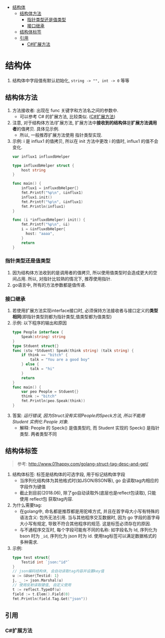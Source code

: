 <!-- TOC -->

- [结构体](#结构体)
    - [结构体方法](#结构体方法)
        - [指针类型还是值类型](#指针类型还是值类型)
        - [接口继承](#接口继承)
    - [结构体标签](#结构体标签)
    - [引用](#引用)
        - [C#扩展方法](#c扩展方法)

<!-- /TOC -->
# 结构体
1. 结构体中字段值有默认初始化, `string -> "", int -> 0` 等等

## 结构体方法
1. 方法接收者: 出现在 func 关键字和方法名之间的参数中.
    - 可以参考 C# 的扩展方法, 比较类似. ([C#扩展方法](https://docs.microsoft.com/zh-cn/dotnet/csharp/programming-guide/classes-and-structs/extension-methods))
2. 注意, 对于结构体方法/扩展方法, 扩展方法中**接收到的结构体**是**扩展方法调用者**的值拷贝. 具体见示例.
    - 所以, 一般推荐扩展方法使用 指针类型实现.
3. 示例: i 是 influx1 的值拷贝, 所以在 init 方法中更改 i 的值时, influx1 的值不会变化.
    ```Go
    var influx1 influxdbHelper

    type influxdbHelper struct {
        host string
    }

    func main() {
        influx1 = influxdbHelper{}
        fmt.Printf("%p\n", &influx1)
        influx1.init()
        fmt.Printf("%p\n", &influx1)
        fmt.Println(influx1)
    }

    func (i *influxdbHelper) init() {
        fmt.Printf("%p\n", &i)
        i = &influxdbHelper{
          host: "aaaa",
        }
        return 
    }
    ```
### 指针类型还是值类型
1. 因为结构体方法收到的是调用者的值拷贝, 所以使用值类型时会造成更大的空间占用. 所以, 对指针比较熟的情况下, 推荐使用指针.
2. go语言中, 所有的方法参数都是值传递.

### 接口继承
1. 若使用扩展方法实现interface接口时, 必须保持方法接收者与接口定义的**类型相同**(即指针类型则都为指针类型,值类型都为值类型)
2. 示例: 以下程序的输出和原因
    ```Go
    type People interface {
        Speak(string) string
    }
    type Stduent struct{}
    func (stu *Stduent) Speak(think string) (talk string) {
        if think == "bitch" {
            talk = "You are a good boy"
        } else {
            talk = "hi"
        }
        return
    }
    func main() {
        var peo People = Stduent{}
        think := "bitch"
        fmt.Println(peo.Speak(think))
    }
    ```
2. 答案: _运行错误, 因为Struct没有实现People的Speck方法, 所以不能用 Student 实例化 People 对象._
    - 解释: People 的 Speck() 是值类型的, 而 Student 实现的 Speck() 是指针类型. 两者类型不同
    
## 结构体标签
> 参考: http://www.01happy.com/golang-struct-tag-desc-and-get/

1. 结构体标签: 标签是结构体的可选字段, 用于标记结构体字段
    - 当序列化结构体为其他格式时(如JSON/BSON等), go 会读取tag内相应的字段作为键值
    - 截止到目前(2018.06), 除了go自动读取外(底层也是reflect包读取), 只能使用 reflect包 获取tag内容.
2. 为什么需要tag: 
    - 在golang中, 命名都是推荐都是用驼峰方式, 并且在首字母大小写有特殊的语法含义: 包外无法引用. 当与其他程序交互数据时, 因为 go 字段的首字母大小写有规定, 导致不符合其他程序的规范. 这是标签必须存在的原因.
    - 与不通程序交互时, 每个字段可能有不同的名称: 如字段名为 Id, 序列化为 bson 时为 `_id`, 序列化为 json 时为 id. 使用tag标签可以满足数据格式的多种需求.
3. 示例:
    ```Go
    type test struct{
        Testid int `json:"id"`
    }
    // json编码结构体, 会自动读取tag内容并设置key值
    u := &User{Testid: 1}
    j, _ := json.Marshal(u)
    // 使用反射读取键值, 自定义使用
    t := reflect.TypeOf(u)
    field := t.Elem().Field(0)
    fmt.Println(field.Tag.Get("json"))
    ```

## 引用
### C#扩展方法
